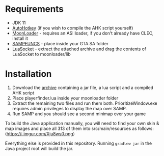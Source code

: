 # Requirements
* JDK 11
* [AutoHotkey](https://www.autohotkey.com/) (if you wish to compile the AHK script yourself)
* [MoonLoader](https://gtaforums.com/topic/890987-moonloader/) - requires an ASI loader, if you don't already have CLEO, install it
* [SAMPFUNCS](http://ugbase.eu/index.php?threads/sampfuncs-5-3-0-3-7.14796/) - place inside your GTA SA folder
* [LuaSocket](https://blast.hk/threads/16031/) - extract the attached archive and drag the contents of LuaSocket to moonloader/lib

# Installation
1) Download the [archive](https://www.upload.ee/files/11111883/playerfinder.rar.html) containing a jar file, a lua script and a compiled AHK script
2) Place playerfinder.lua inside your moonloader folder
3) Extract the remaining two files and run them both. PrioritizeWindow.exe requires admin privileges to display the map over SAMP.
4) Run SAMP and you should see a second minimap over your game

To build the Java application manually, you will need to find your own skin & map images and place all 313 of them into src/main/resources as follows: (https://i.imgur.com/Xju8ws0.png)

Everything else is provided in this repository. Running `gradlew jar` in the Java project root will build the jar.
